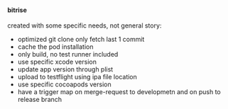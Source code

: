 #### bitrise
created with some specific needs, not general
story:
- optimized git clone only fetch last 1 commit
- cache the pod installation
- only build, no test runner included
- use specific xcode version
- update app version through plist
- upload to testflight using ipa file location
- use specific cocoapods version
- have a trigger map on merge-request to developmetn and on push to release branch
